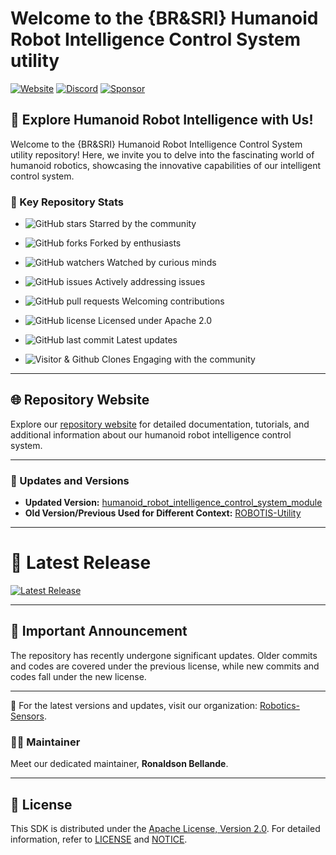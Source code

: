 # Welcome to the {BR&SRI} Humanoid Robot Intelligence Control System utility

[![Website](https://img.shields.io/badge/Visit%20our-Website-0099cc?style=for-the-badge)](https://robotics-sensors.github.io)
[![Discord](https://img.shields.io/badge/Join%20our-Discord-7289DA?logo=discord&style=for-the-badge)](https://discord.gg/Yc72nd4w)
[![Sponsor](https://img.shields.io/badge/Sponsor-Robotics%20Sensors%20Research-red?style=for-the-badge&logo=github)](https://github.com/sponsors/Robotics-Sensors)

## 🤖 Explore Humanoid Robot Intelligence with Us!

Welcome to the {BR&SRI} Humanoid Robot Intelligence Control System utility repository! Here, we invite you to delve into the fascinating world of humanoid robotics, showcasing the innovative capabilities of our intelligent control system.

### 🚀 Key Repository Stats

- ![GitHub stars](https://img.shields.io/github/stars/Robotics-Sensors/humanoid_robot_intelligence_control_system_utility.svg?style=social) Starred by the community
- ![GitHub forks](https://img.shields.io/github/forks/Robotics-Sensors/humanoid_robot_intelligence_control_system_utility.svg?style=social) Forked by enthusiasts
- ![GitHub watchers](https://img.shields.io/github/watchers/Robotics-Sensors/humanoid_robot_intelligence_control_system_utility.svg?style=social) Watched by curious minds

- ![GitHub issues](https://img.shields.io/github/issues/Robotics-Sensors/humanoid_robot_intelligence_control_system_utility.svg) Actively addressing issues
- ![GitHub pull requests](https://img.shields.io/github/issues-pr/Robotics-Sensors/humanoid_robot_intelligence_control_system_utility.svg) Welcoming contributions
- ![GitHub license](https://img.shields.io/github/license/Robotics-Sensors/humanoid_robot_intelligence_control_system_utility.svg) Licensed under Apache 2.0

- ![GitHub last commit](https://img.shields.io/github/last-commit/Robotics-Sensors/humanoid_robot_intelligence_control_system_utility.svg) Latest updates
- ![Visitor & Github Clones](https://img.shields.io/badge/dynamic/json?color=2e8b57&label=Visitor%20%26%20GitHub%20Clones&query=$.count&url=https://api.github.com/repos/Robotics-Sensors/humanoid_robot_intelligence_control_system_utility/traffic) Engaging with the community

---

## 🌐 Repository Website

Explore our [repository website](https://robotics-sensors.github.io/humanoid_robot_intelligence_control_system_utility) for detailed documentation, tutorials, and additional information about our humanoid robot intelligence control system.

---

### 🔄 Updates and Versions

- **Updated Version:** [humanoid_robot_intelligence_control_system_module](https://github.com/Robotics-Sensors/humanoid_robot_intelligence_control_system_utility)
- **Old Version/Previous Used for Different Context:** [ROBOTIS-Utility](https://github.com/ROBOTIS-GIT/ROBOTIS-Utility)

---

# 🎉 Latest Release

[![Latest Release](https://img.shields.io/github/v/release/Robotics-Sensors/humanoid_robot_intelligence_control_system_tools?style=for-the-badge&color=yellow)](https://github.com/Robotics-Sensors/humanoid_robot_intelligence_control_system_utility/releases/)

---

## 📢 Important Announcement

The repository has recently undergone significant updates. Older commits and codes are covered under the previous license, while new commits and codes fall under the new license.

---

🚀 For the latest versions and updates, visit our organization: [Robotics-Sensors](https://github.com/Robotics-Sensors).

### 🧑‍💼 Maintainer

Meet our dedicated maintainer, **Ronaldson Bellande**.

---

## 📄 License

This SDK is distributed under the [Apache License, Version 2.0](https://www.apache.org/licenses/LICENSE-2.0). For detailed information, refer to [LICENSE](https://github.com/Robotics-Sensors/humanoid_robot_intelligence_control_system_utility/blob/main/LICENSE) and [NOTICE](https://github.com/Robotics-Sensors/humanoid_robot_intelligence_control_system_utility/blob/main/LICENSE).
